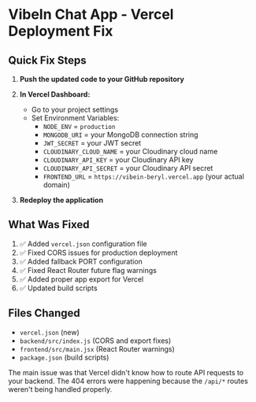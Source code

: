 # VibeIn Chat App - Vercel Deployment Fix

## Quick Fix Steps

1. **Push the updated code to your GitHub repository**
2. **In Vercel Dashboard:**

   - Go to your project settings
   - Set Environment Variables:
     - `NODE_ENV` = `production`
     - `MONGODB_URI` = your MongoDB connection string
     - `JWT_SECRET` = your JWT secret
     - `CLOUDINARY_CLOUD_NAME` = your Cloudinary cloud name
     - `CLOUDINARY_API_KEY` = your Cloudinary API key
     - `CLOUDINARY_API_SECRET` = your Cloudinary API secret
     - `FRONTEND_URL` = `https://vibein-beryl.vercel.app` (your actual domain)

3. **Redeploy the application**

## What Was Fixed

1. ✅ Added `vercel.json` configuration file
2. ✅ Fixed CORS issues for production deployment
3. ✅ Added fallback PORT configuration
4. ✅ Fixed React Router future flag warnings
5. ✅ Added proper app export for Vercel
6. ✅ Updated build scripts

## Files Changed

- `vercel.json` (new)
- `backend/src/index.js` (CORS and export fixes)
- `frontend/src/main.jsx` (React Router warnings)
- `package.json` (build scripts)

The main issue was that Vercel didn't know how to route API requests to your backend. The 404 errors were happening because the `/api/*` routes weren't being handled properly.
